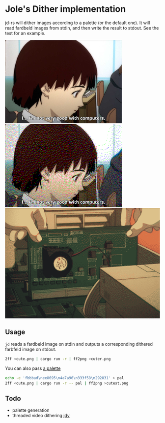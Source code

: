 # Jole's Dither implementation

jd-rs will dither images according to a palette (or the default one). It will
read fardbeld images from stdin, and then write the result to stdout. See the
test for an example.

![before](tests/img/lain.jpg)
![after](tests/img/lain_ans.png)
![dentaku](benches/img/computer_out-out.png)

## Usage
`jd` reads a fardbeld image on stdin and outputs a corresponding dithered farbfeld image on stdout.
```sh
2ff <cute.png | cargo run -r | ff2png >cuter.png
```

You can also pass [a palette](https://lospec.com/palette-list/twilight-5)
```sh
echo -e 'fbbbad\nee8695\n4a7a96\n333f58\n292831' > pal
2ff <cute.png | cargo run -r -- pal | ff2png >cutest.png
```

## Todo
* palette generation
* threaded video dithering [jdv](https://github.com/joleeee/jd/blob/master/jdv)
